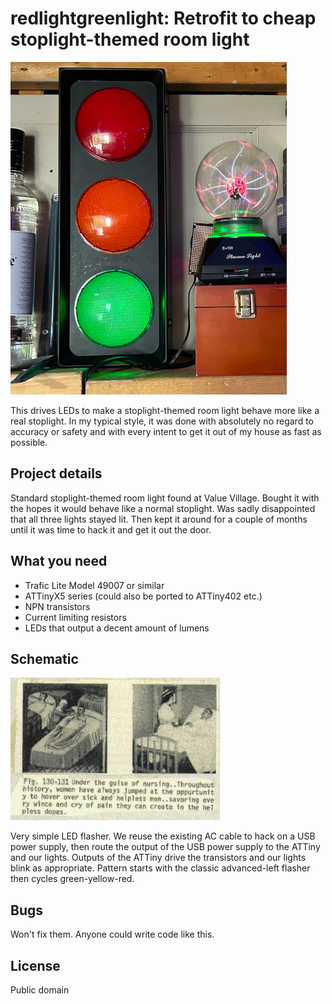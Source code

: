 # redlightgreenlight: Retrofit to cheap stoplight-themed room light

![](rlgl.jpeg)

This drives LEDs to make a stoplight-themed room light behave more like a real stoplight. In my typical style, it was done with absolutely no regard to accuracy or safety and with every intent to get it out of my house as fast as possible.

## Project details

Standard stoplight-themed room light found at Value Village. Bought it with the hopes it would behave like a normal stoplight. Was sadly disappointed that all three lights stayed lit. Then kept it around for a couple of months until it was time to hack it and get it out the door.

## What you need

* Trafic Lite Model 49007 or similar
* ATTinyX5 series (could also be ported to ATTiny402 etc.)
* NPN transistors
* Current limiting resistors
* LEDs that output a decent amount of lumens

## Schematic

![](schematic.png)

Very simple LED flasher. We reuse the existing AC cable to hack on a USB power supply, then route the output of the USB power supply to the ATTiny and our lights. Outputs of the ATTiny drive the transistors and our lights blink as appropriate. Pattern starts with the classic advanced-left flasher then cycles green-yellow-red.

## Bugs

Won't fix them. Anyone could write code like this.

## License

Public domain
